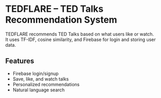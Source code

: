 # TEDFLARE – TED Talks Recommendation System

TEDFLARE recommends TED Talks based on what users like or watch.  
It uses TF-IDF, cosine similarity, and Firebase for login and storing user data.

## Features
- Firebase login/signup
- Save, like, and watch talks
- Personalized recommendations
- Natural language search
